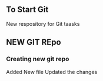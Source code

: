 ## To Start Git ##
New respository for Git taasks
## NEW GIT REpo
### Creating new git repo

Added New file
Updated the changes
